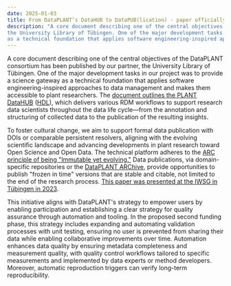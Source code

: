 ```yaml
---
date: 2025-01-03
title: From DataPLANT’s DataHUB to DataPUB(lication) - paper officially published
description: "A core document describing one of the central objectives of the DataPLANT consortium has been published by our partner, 
the University Library of Tübingen. One of the major development tasks in our project was to provide a science gateway 
as a technical foundation that applies software engineering-inspired approaches to data management ..."
---
```

A core document describing one of the central objectives of the DataPLANT consortium has been published by our partner, 
the University Library of Tübingen. One of the major development tasks in our project was to provide a science gateway 
as a technical foundation that applies software engineering-inspired approaches to data management and makes them 
accessible to plant researchers. The [document outlines the PLANT DataHUB](https://doi.org/10.15496/publikation-100323)
([HDL](http://hdl.handle.net/10900/158990)), which delivers various RDM workflows to support research data scientists 
throughout the data life cycle—from the annotation and structuring of collected data to the publication of the resulting
insights.

To foster cultural change, we aim to support formal data publication with DOIs or comparable persistent resolvers, 
aligning with the evolving scientific landscape and advancing developments in plant research toward Open Science and 
Open Data. The technical platform adheres to the [ARC principle of being "Immutable yet evolving."](https://doi.org/10.11588/heibooks.979.c13751) 
Data publications, via domain-specific repositories or the [DataPLANT ARChive](https://archive.nfdi4plants.org/), provide 
opportunities to publish "frozen in time" versions that are stable and citable, not limited to the end of the research 
process. [This paper was presented at the IWSG in Tübingen in 2023](2023-06-16-dataplant-participated-in-the-15th-international-workshop-on-science-gateways/).

This initiative aligns with DataPLANT's strategy to empower users by enabling participation and establishing a clear 
strategy for quality assurance through automation and tooling. In the proposed second funding phase, this strategy 
includes expanding and automating validation processes with unit testing, ensuring no user is prevented from sharing 
their data while enabling collaborative improvements over time. Automation enhances data quality by ensuring metadata 
completeness and measurement quality, with quality control workflows tailored to specific measurements and implemented 
by data experts or method developers. Moreover, automatic reproduction triggers can verify long-term reproducibility.
